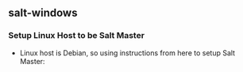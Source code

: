 ## salt-windows

### Setup Linux Host to be Salt Master
- Linux host is Debian, so using instructions from here to setup Salt Master: 